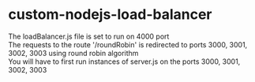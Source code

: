 # custom-nodejs-load-balancer  
The loadBalancer.js file is set to run on 4000 port  
The requests to the route '/roundRobin' is redirected to ports 3000, 3001, 3002, 3003 using round robin algorithm  
You will have to first run instances of server.js on the ports 3000, 3001, 3002, 3003
